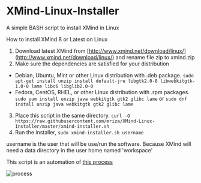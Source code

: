 # XMind-Linux-Installer
A simple BASH script to install XMind in Linux

How to install XMind 8 or Latest on Linux

1. Download latest XMind from [http://www.xmind.net/download/linux/] (http://www.xmind.net/download/linux/) and rename file zip to xmind.zip
2. Make sure the dependencies are satisfied for your distribution
 - Debian, Ubuntu, Mint or other Linux distribution with .deb package. `sudo apt-get install unzip install default-jre libgtk2.0-0 libwebkitgtk-1.0-0 lame libc6 libglib2.0-0`
 - Fedora, CentOS, RHEL, or other Linux distribution with .rpm packages. `sudo yum install unzip java webkitgtk gtk2 glibc lame` or `sudo dnf install unzip java webkitgtk gtk2 glibc lame`
3. Place this script in the same directory.  `curl -O https://raw.githubusercontent.com/mriza/XMind-Linux-Installer/master/xmind-installer.sh`
4. Run the installer, `sudo xmind-installer.sh username`

username is the user that will be use/run the software. Because XMind will need a data directory in the user home named 'workspace'

This script is an automation of [this process](http://www.xmind.net/m/PuDC)

![process](https://xmindshare.s3.amazonaws.com/preview/PuDC-FwEzHqO-77495.png)
